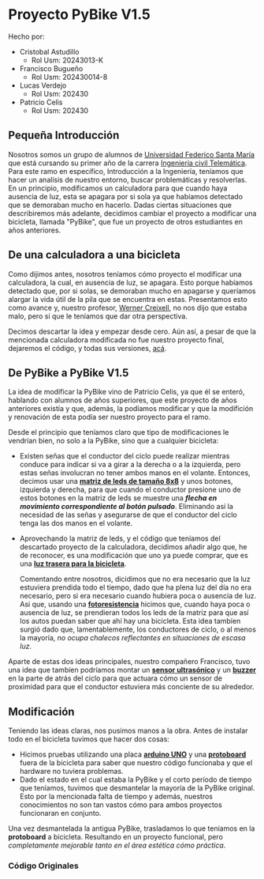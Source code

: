 # Proyecto PyBike V1.5
Hecho por:
- Cristobal Astudillo
    * Rol Usm: 20243013-K
- Francisco Bugueño
    * Rol Usm: 202430014-8
- Lucas Verdejo
    * Rol Usm: 202430
- Patricio Celis
    * Rol Usm: 202430

## Pequeña Introducción
Nosotros somos un grupo de alumnos de [Universidad Federico Santa María](https://usm.cl/) que está cursando su primer año de la carrera [Ingeniería civil Telemática](https://usm.cl/admision/carreras/ingenieria-civil-telematica/).
Para este ramo en específico, Introducción a la Ingeniería, teníamos que hacer un analísis de nuestro entorno, buscar problemáticas y resolverlas. En un principio, modificamos un calculadora para que cuando haya ausencia de luz, esta
se apagara por si sola ya que habíamos detectado que se demoraban mucho en hacerlo. Dadas ciertas situaciones que describiremos más adelante, decidimos cambiar el proyecto a modificar una bicicleta, llamada "PyBike", que fue un proyecto de otros estudiantes en años anteriores. 
## De una calculadora a una bicicleta
Como dijimos antes, nosotros teníamos cómo proyecto el modificar una calculadora, la cual, en ausencia de luz, se apagara. Esto porque habíamos detectado que, por si solas, se demoraban mucho en 
apagarse y queríamos alargar la vida útil de la pila que se encuentra en estas. Presentamos esto como avance y, nuestro profesor, [Werner Creixell](https://www.linkedin.com/in/creixell/?locale=es_ES), no nos dijo que estaba malo, pero si que
le teníamos que dar otra perspectiva.

Decimos descartar la idea y empezar desde cero. Aún así, a pesar de que la mencionada calculadora modificada no fue nuestro proyecto final,
dejaremos el código, y todas sus versiones, [acá](https://github.com/lilcrixx01/Int-a-la-Ing/tree/main/Calculadora).

## De PyBike a PyBike V1.5
La idea de modificar la PyBike vino de Patricio Celis, ya que él se enteró, hablando con alumnos de años superiores, que este proyecto de años anteriores existía y que, además, la podíamos modificar y que la modifición y renovación de esta podía ser nuestro proyecto para el ramo.

Desde el principio que teníamos claro que tipo de modificaciones le vendrían bien, no solo a la PyBike, sino que a cualquier bicicleta:

- Existen señas que el conductor del ciclo puede realizar mientras conduce para indicar si va a girar a la derecha o a la izquierda, pero estas señas involucran no tener ambos manos en el volante. Entonces, decimos usar una [**matriz de leds de tamaño 8x8**](https://afel.cl/producto/matriz-de-leds-8x8-max-7219/) y unos botones, izquierda y derecha, para que cuando el conductor presione uno de estos botones en la matriz de leds se muestre una **_flecha en movimiento correspondiente al botón pulsado_**. Eliminando así la necesidad de las señas y asegurarse de que el conductor del ciclo tenga las dos manos en el volante.

- Aprovechando la matriz de leds, y el código que teníamos del descartado proyecto de la calculadora, decidimos añadir algo que, he de reconocer, es una modificación que uno ya puede comprar, que es una [**luz trasera para la bicicleta**](https://listado.mercadolibre.cl/luz-trasera-bicicleta).

  Comentando entre nosotros, dicidimos que no era necesario que la luz estuviera prendida todo el tiempo, dado que ha plena luz del día no era       necesario, pero si era necesario cuando hubiera poca o ausencia de luz. Asi que, usando una [**fotoresistencia**](https://www.mechatronicstore.cl/fotoresistencia-ldr-5mm/) hicimos que, cuando haya poca o ausencia de luz, se prendieran todos los leds de la       matriz para que así los autos puedan saber que ahí hay una bicicleta. Esta idea tambíen surgió dado que, lamentablemente, los conductores de       ciclo, o al menos la mayoría, *_no ocupa chalecos reflectantes en situaciones de escasa luz_*.

Aparte de estas dos ideas principales, nuestro compañero Francisco, tuvo una idea que tambíen podríamos montar un [**sensor ultrasónico**](https://afel.cl/producto/sensor-de-ultrasonico-hc-sr04/) y un [**buzzer**](https://maxelectronica.cl/prototipo/293-buzzer-zumbador-activo-5-volts.html) en la parte de atrás del ciclo para que actuara cómo un sensor de proximidad para que el conductor estuviera más conciente de su alrededor.

## Modificación

Teniendo las ideas claras, nos pusimos manos a la obra. Antes de instalar todo en el bicicleta tuvimos que hacer dos cosas:

- Hicimos pruebas utilizando una placa [**arduino UNO**](https://arduino.cl/producto/arduino-uno/) y una [**protoboard**](https://arduino.cl/producto/protoboard-de-tamano-completo-830pts-mb-102/) fuera de la bicicleta para saber que nuestro código funcionaba y que el hardware no tuviera problemas.
- Dado el estado en el cual estaba la PyBike y el corto período de tiempo que teníamos, tuvimos que desmantelar la mayoría de la PyBike original. Esto por la mencionada falta de tiempo y además, nuestros conocimientos no son tan vastos cómo para ambos proyectos funcionaran en conjunto.

Una vez desmantelada la antigua PyBike, trasladamos lo que teníamos en la **protoboard** a bicicleta. Resultando en un proyecto funcional, pero *_completamente mejorable tanto en el área estética cómo práctica_*.

### Código Originales


